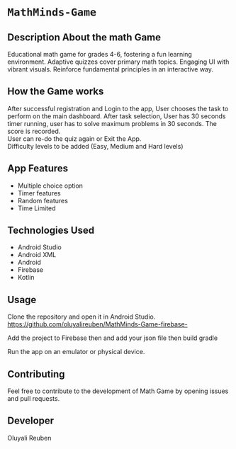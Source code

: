 # `MathMinds-Game`
## Description About the math Game
Educational math game for grades 4-6, fostering a fun learning environment. Adaptive quizzes cover primary math topics. Engaging UI with vibrant visuals. Reinforce fundamental principles in an interactive way.

## How the Game works
After successful registration and Login to the app, User chooses the task to perform on the main dashboard. After task selection, 
User has 30 seconds timer running, user has to solve maximum problems in
30 seconds. The score is recorded.  <br>
User can re-do the quiz again or Exit the App. <br>
Difficulty levels to be added (Easy, Medium and Hard levels)


## App Features
- Multiple choice option
- Timer features
- Random features
- Time Limited

## Technologies Used

- Android Studio
- Android XML
- Android 
- Firebase
- Kotlin


## Usage

Clone the repository and open it in Android Studio.  
https://github.com/oluyalireuben/MathMinds-Game-firebase-

Add the project to Firebase then and add your json file then build gradle

Run the app on an emulator or physical device.


## Contributing

Feel free to contribute to the development of Math Game by opening issues and pull requests.

## Developer

Oluyali Reuben





